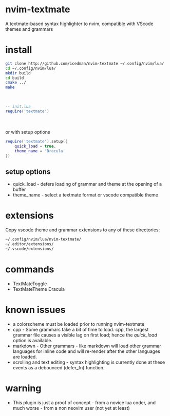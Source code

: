 # nvim-textmate
A textmate-based syntax highlighter to nvim, compatible with VScode themes and grammars

# install

```sh
git clone http://github.com/icedman/nvim-textmate ~/.config/nvim/lua/
cd ~/.config/nvim/lua/
mkdir build
cd build
cmake ../
make
```
<br/>

```lua
-- init.lua
require('textmate')
```

<br/>
<br/>or with setup options<br/>


```lua
require('textmate').setup({
    quick_load = true,
    theme_name = 'Dracula'
})
```

## setup options

* quick_load - defers loading of grammar and theme at the opening of a buffer 
* theme_name - select a textmate format or vscode compatible theme

# extensions

Copy vscode theme and grammar extensions to any of these directories:

```sh
~/.config/nvim/lua/nvim-textmate/
~/.editor/extensions/
~/.vscode/extensions/
```

# commands

* TextMateToggle
* TextMateTheme Dracula

# known issues

* a colorscheme must be loaded prior to running nvim-textmate
* cpp - Some grammars take a bit of time to load. cpp, the largest grammar file causes a visible lag on first load; hence the *quick_load* option is available.
* markdown - Other grammars - like markdown will load other grammar languages for inline code and will re-render after the other languages are loaded.
* scrolling and text editing - syntax highlighting is currently done at these events as a debounced (defer_fn) function.

# warning

* This plugin is just a proof of concept - from a novice lua coder, and much worse - from a non neovim user (not yet at least)

